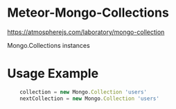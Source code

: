 Meteor-Mongo-Collections
========================
https://atmospherejs.com/laboratory/mongo-collection

Mongo.Collections instances

# Usage Example

```js
	collection = new Mongo.Collection 'users'
	nextCollection = new Mongo.Collection 'users'
```
